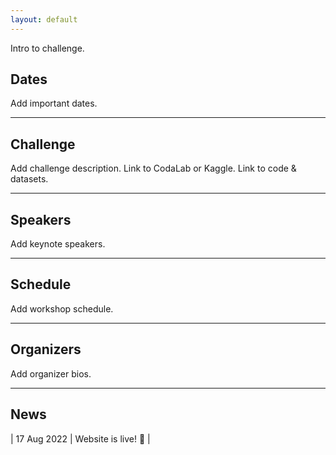 ```yaml
---
layout: default
---
```


Intro to challenge.


## Dates
Add important dates.

---

## Challenge
Add challenge description.
Link to CodaLab or Kaggle.
Link to code & datasets. 

---

## Speakers
Add keynote speakers.

---

## Schedule
Add workshop schedule.

---

## Organizers
Add organizer bios.

---

## News
| 17 Aug 2022 | Website is live! :tada: |
